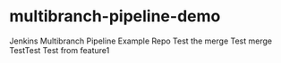 # multibranch-pipeline-demo
Jenkins Multibranch Pipeline Example Repo 
Test the merge
Test merge
TestTest
Test from feature1

